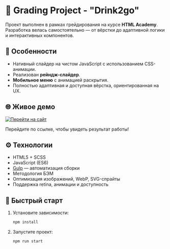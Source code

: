 # 🚀 Grading Project - "Drink2go"

Проект выполнен в рамках грейдирования на курсе **HTML Academy**.  
Разработка велась самостоятельно — от вёрстки до адаптивной логики и интерактивных компонентов.

## 📌 Особенности

- Нативный слайдер на чистом JavaScript с использованием CSS-анимации.
- Реализован **рейндж-слайдер**.
- **Мобильное меню** с анимацией раскрытия.
- Полностью адаптивная и доступная вёрстка, ориентированная на UX.

## 🌐 Живое демо

[![Перейти на сайт](https://img.shields.io/badge/Смотреть_сайт-8957e5?style=for-the-badge&logo=github&logoColor=white)](https://kristinanoskova.github.io/drink2go/)

Перейдите по ссылке, чтобы увидеть результат работы!

## ⚙️ Технологии

- HTML5 + SCSS
- JavaScript (ES6)
- [Gulp](https://gulpjs.com/) — автоматизация сборки
- Методология БЭМ
- Оптимизация изображений, WebP, SVG-спрайты
- Поддержка retina, анимации и доступность

## 🚀 Быстрый старт

1. Установите зависимости:
   ```bash
   npm install

2. Запустите проект:
   ```bash
   npm run start
